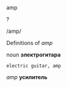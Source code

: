 amp

?

/amp/

Definitions of _amp_

noun
**электрогитара**

    electric guitar, amp

_amp_
**усилитель**